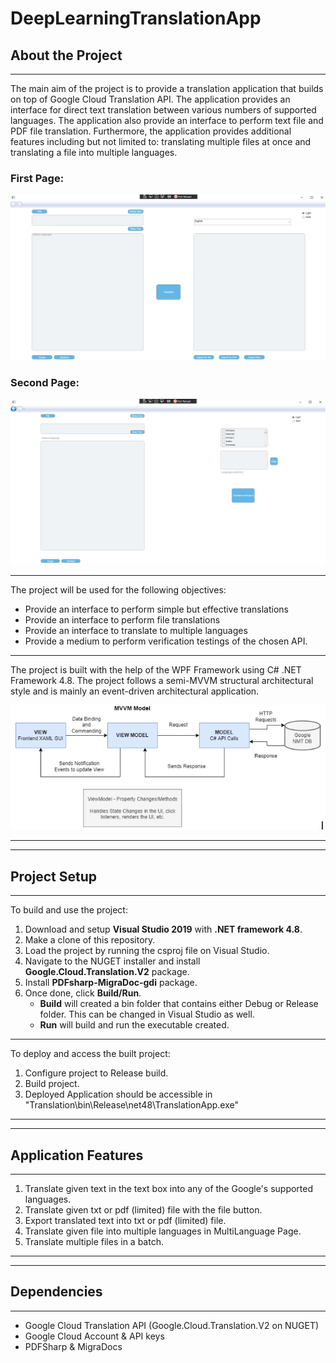 # DeepLearningTranslationApp

## About the Project

---

The main aim of the project is to provide a translation application that builds on top of Google Cloud Translation API. The application provides an interface for direct text translation between various numbers of supported languages. The application also provide an interface to perform text file and PDF file translation. Furthermore, the application provides additional features including but not limited to: translating multiple files at once and translating a file into multiple languages.

### First Page:

![alt text](/TranslationApp/Images/FirstPage.PNG)

### Second Page:

![alt text](/TranslationApp/Images/SecondPage.PNG)

---

The project will be used for the following objectives:
- Provide an interface to perform simple but effective translations
- Provide an interface to perform file translations
- Provide an interface to translate to multiple languages
- Provide a medium to perform verification testings of the chosen API.

---

The project is built with the help of the WPF Framework using C# .NET Framework 4.8. The project follows a semi-MVVM structural architectural style and is mainly an event-driven architectural application.

![alt text](/TranslationApp/Images/Architecture.PNG)

---

---

## Project Setup

---

To build and use the project:

1. Download and setup **Visual Studio 2019** with **.NET framework 4.8**.
2. Make a clone of this repository.
3. Load the project by running the csproj file on Visual Studio.
4. Navigate to the NUGET installer and install **Google.Cloud.Translation.V2** package.
5. Install **PDFsharp-MigraDoc-gdi** package.
6. Once done, click **Build/Run**. 
    - **Build** will created a bin folder that contains either Debug or Release folder. This can be changed in Visual Studio as well.
    - **Run** will build and run the executable created.

---

To deploy and access the built project:

1. Configure project to Release build.
2. Build project.
3. Deployed Application should be accessible in "Translation\bin\Release\net48\TranslationApp.exe"

---

---

## Application Features

---

1. Translate given text in the text box into any of the Google's supported languages.
2. Translate given txt or pdf (limited) file with the file button.
3. Export translated text into txt or pdf (limited) file.
4. Translate given file into multiple languages in MultiLanguage Page.
5. Translate multiple files in a batch.

---

---

## Dependencies

---

- Google Cloud Translation API (Google.Cloud.Translation.V2 on NUGET)
- Google Cloud Account & API keys
- PDFSharp & MigraDocs
